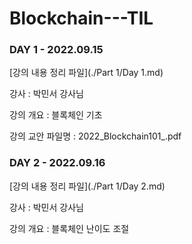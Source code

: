 # Blockchain---TIL

### DAY 1 - 2022.09.15

[강의 내용 정리 파일](./Part 1/Day 1.md)

강사 : 박민서 강사님

강의 개요 : 블록체인 기초

강의 교안 파일명 : 2022_Blockchain101_.pdf



### DAY 2 - 2022.09.16

[강의 내용 정리 파일](./Part 1/Day 2.md)

강사 : 박민서 강사님

강의 개요 : 블록체인 난이도 조절

